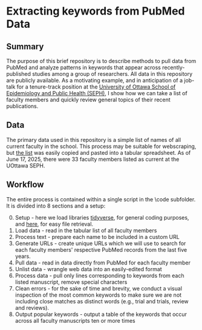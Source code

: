 # Extracting keywords from PubMed Data

## **Summary**

The purpose of this brief repository is to describe methods to pull data from PubMed and analyze patterns in keywords that appear across recently-published studies among a group of researchers. All data in this repository are publicly available. As a motivating example, and in anticipation of a job-talk for a tenure-track position at the [University of Ottawa School of Epidemiology and Public Health (SEPH)](https://www.uottawa.ca/faculty-medicine/epidemiology), I show how we can take a list of faculty members and quickly review general topics of their recent publications.

## **Data**

The primary data used in this repository is a simple list of names of all current faculty in the school. This process may be suitable for webscraping, but [the list](https://www.uottawa.ca/faculty-medicine/epidemiology/faculty) was easily copied and pasted into a tabular spreadsheet. As of June 17, 2025, there were 33 faculty members listed as current at the UOttawa SEPH.

## **Workflow**

The entire process is contained within a single script in the \code subfolder. It is divided into 8 sections and a setup:

0.  Setup - here we load libraries [tidyverse](https://www.tidyverse.org/), for general coding purposes, and [here](https://here.r-lib.org/), for easy file retrieval.
1.  Load data - read in the tabular list of all faculty members
2.  Process text - prepare each name to be included in a custom URL
3.  Generate URLs - create unique URLs which we will use to search for each faculty members' respective PubMed records from the last five years.
4.  Pull data - read in data directly from PubMed for each faculty member
5.  Unlist data - wrangle web data into an easily-edited format
6.  Process data - pull only lines corresponding to keywords from each listed manuscript, remove special characters
7.  Clean errors - for the sake of time and brevity, we conduct a visual inspection of the most common keywords to make sure we are not including close matches as distinct words (e.g., trial and trials, review and reviews).
8.  Output popular keywords - output a table of the keywords that occur across all faculty manuscripts ten or more times
